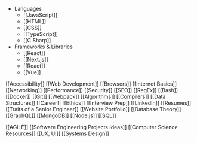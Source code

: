 - Languages
	- [[JavaScript]]
	- [[HTML]]
	- [[CSS]]
	- [[TypeScript]]
	- [[C Sharp]]
- Frameworks & Libraries
	- [[React]]
	- [[Next.js]]
	- [[React]]
	- [[Vue]]

[[Accessibility]]
[[Web Development]]
[[Browsers]]
[[Internet Basics]]
[[Networking]]
[[Performance]]
[[Security]]
[[SEO]]
[[RegEx]]
[[Bash]]
[[Docker]]
[[Git]]
[[Webpack]]
[[Algorithms]]
[[Compilers]]
[[Data Structures]]
[[Career]]
[[Ethics]]
[[Interview Prep]]
[[LinkedIn]]
[[Resumes]]
[[Traits of a Senior Engineer]]
[[Website Portfolio]]
[[Database Theory]]
[[GraphQL]]
[[MongoDB]]
[[Node.js]]
[[SQL]]

[[AGILE]]
[[Software Engineering Projects Ideas]]
[[Computer Science Resources]]
[[UX, UI]]
[[Systems Design]]